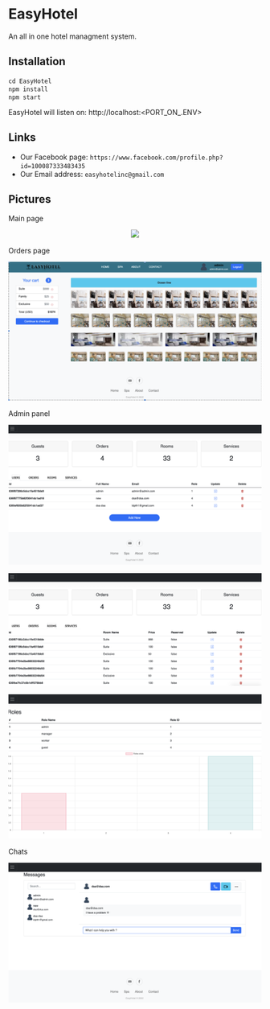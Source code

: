 # EasyHotel

An all in one hotel managment system.


## Installation
```
cd EasyHotel
npm install
npm start
```

EasyHotel will listen on: http://localhost:<PORT_ON_.ENV>

## Links
- Our Facebook page: `https://www.facebook.com/profile.php?id=100087333483435`
- Our Email address: `easyhotelinc@gmail.com`

## Pictures

Main page
<p align="center">
  <img src="pictures/Main.png" />
</p>


Orders page
<p align="center">
  <img src="pictures/Orders.png" />
</p>

Admin panel
<p align="center">
  <img src="pictures/Admin1.png" />
</p>


<p align="center">
  <img src="pictures/Admin2.png" />
</p>


<p align="center">
  <img src="pictures/Admin3.png" />
</p>

Chats
<p align="center">
  <img src="pictures/Chats.png" />
</p>
